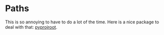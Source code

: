 # Paths

This is so annoying to have to do a lot of the time. Here is a nice package to deal with that: [pyprojroot]().